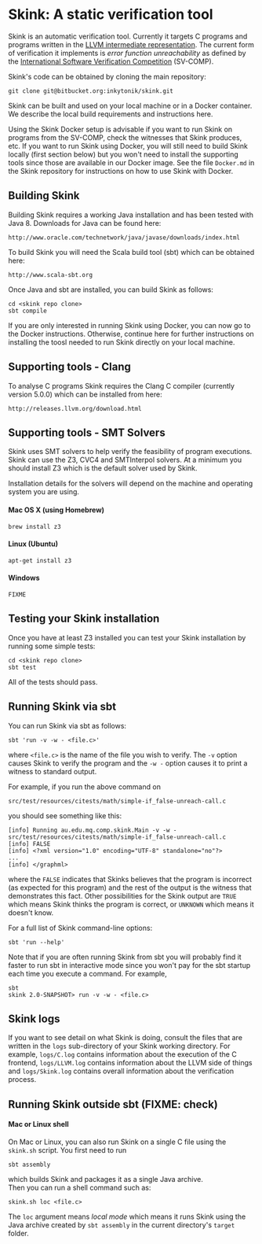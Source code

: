 # Skink: A static verification tool

Skink is an automatic verification tool.
Currently it targets C programs and programs written in the [LLVM intermediate representation](http://llvm.org/docs/LangRef.html).
The current form of verification it implements is *error function unreachability* as defined by the [International Software Verification Competition](https://sv-comp.sosy-lab.org) (SV-COMP).

Skink's code can be obtained by cloning the main repository:

    git clone git@bitbucket.org:inkytonik/skink.git

Skink can be built and used on your local machine or in a Docker container.
We describe the local build requirements and instructions here.

Using the Skink Docker setup is advisable if you want to run Skink on programs from the SV-COMP, check the witnesses that Skink produces, etc.
If you want to run Skink using Docker, you will still need to build Skink locally (first section below) but you won't need to install the supporting tools since those are available in our Docker image.
See the file `Docker.md` in the Skink repository for instructions on how to use Skink with Docker.

## Building Skink

Building Skink requires a working Java installation and has been tested with Java 8.
Downloads for Java can be found here:

    http://www.oracle.com/technetwork/java/javase/downloads/index.html

To build Skink you will need the Scala build tool (sbt) which can be obtained here:

    http://www.scala-sbt.org    

Once Java and sbt are installed, you can build Skink as follows:

    cd <skink repo clone>
    sbt compile

If you are only interested in running Skink using Docker, you can now go to the Docker instructions.
Otherwise, continue here for further instructions on installing the toosl needed to run Skink directly on your local machine.    

## Supporting tools - Clang

To analyse C programs Skink requires the Clang C compiler (currently version 5.0.0) which can be installed from here:

    http://releases.llvm.org/download.html

## Supporting tools - SMT Solvers

Skink uses SMT solvers to help verify the feasibility of program executions.
Skink can use the Z3, CVC4 and SMTInterpol solvers.
At a minimum you should install Z3 which is the default solver used by Skink.

Installation details for the solvers will depend on the machine and operating system you are using.

#### Mac OS X (using Homebrew)

    brew install z3

#### Linux (Ubuntu)

    apt-get install z3

#### Windows

    FIXME

## Testing your Skink installation

Once you have at least Z3 installed you can test your Skink installation by running some simple tests:

    cd <skink repo clone>
    sbt test

All of the tests should pass.    

## Running Skink via sbt

You can run Skink via sbt as follows:

    sbt 'run -v -w - <file.c>'

where `<file.c>` is the name of the file you wish to verify.
The `-v` option causes Skink to verify the program and the `-w -` option causes it to print a witness to standard output.

For example, if you run the above command on

    src/test/resources/citests/math/simple-if_false-unreach-call.c

you should see something like this:

    [info] Running au.edu.mq.comp.skink.Main -v -w - src/test/resources/citests/math/simple-if_false-unreach-call.c
    [info] FALSE
    [info] <?xml version="1.0" encoding="UTF-8" standalone="no"?>
    ...
    [info] </graphml>

where the `FALSE` indicates that Skinks believes that the program is incorrect (as expected for this program) and the rest of the output is the witness that demonstrates this fact.
Other possibilities for the Skink output are `TRUE` which means Skink thinks the program is correct, or `UNKNOWN` which means it doesn't know.

For a full list of Skink command-line options:

    sbt 'run --help'

Note that if you are often running Skink from sbt you will probably find it faster to run sbt in interactive mode since you won't pay for the sbt startup each time you execute a command.
For example,

    sbt
    skink 2.0-SNAPSHOT> run -v -w - <file.c>

## Skink logs

If you want to see detail on what Skink is doing, consult the files that are written in the `logs` sub-directory of your Skink working directory.
For example, `logs/C.log` contains information about the execution of the C frontend, `logs/LLVM.log` contains information about the LLVM side of things and `logs/Skink.log` contains overall information about the verification process.

## Running Skink outside sbt (FIXME: check)

#### Mac or Linux shell

On Mac or Linux, you can also run Skink on a single C file using the `skink.sh` script.
You first need to run

    sbt assembly

which builds Skink and packages it as a single Java archive.    
Then you can run a shell command such as:

    skink.sh loc <file.c>

The `loc` argument means *local mode* which means it runs Skink using the Java archive created by `sbt assembly` in the current directory's `target` folder.
